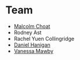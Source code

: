 # Team

* [Malcolm Choat](/malcolm)
* Rodney Ast
* Rachel Yuen Collingridge
* [Daniel Hanigan](/daniel)  
* [Vanessa Mawby](/vanessa)
